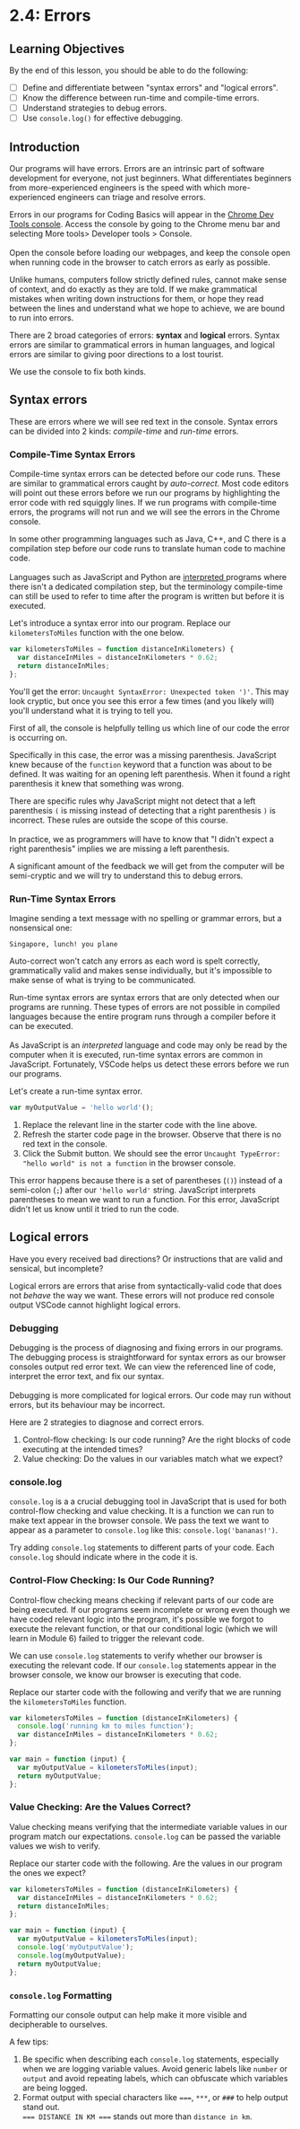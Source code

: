 # 2.4: Errors

## Learning Objectives

By the end of this lesson, you should be able to do the following:

* [ ] Define and differentiate between "syntax errors" and "logical errors".
* [ ] Know the difference between run-time and compile-time errors.
* [ ] Understand strategies to debug errors.
* [ ] Use `console.log()` for effective debugging.

## Introduction

Our programs will have errors. Errors are an intrinsic part of software development for everyone, not just beginners. What differentiates beginners from more-experienced engineers is the speed with which more-experienced engineers can triage and resolve errors.

Errors in our programs for Coding Basics will appear in the [Chrome Dev Tools console](https://developer.chrome.com/docs/devtools/open/). Access the console by going to the Chrome menu bar and selecting More tools> Developer tools > Console. \
\
Open the console before loading our webpages, and keep the console open when running code in the browser to catch errors as early as possible.

Unlike humans, computers follow strictly defined rules, cannot make sense of context, and do exactly as they are told. If we make grammatical mistakes when writing down instructions for them, or hope they read between the lines and understand what we hope to achieve, we are bound to run into errors.

There are 2 broad categories of errors: **syntax** and **logical** errors. Syntax errors are similar to grammatical errors in human languages, and logical errors are similar to giving poor directions to a lost tourist.

We use the console to fix both kinds.

## Syntax errors

These are errors where we will see red text in the console. Syntax errors can be divided into 2 kinds: _compile-time_ and _run-time_ errors.

### Compile-Time Syntax Errors

Compile-time syntax errors can be detected before our code runs. These are similar to grammatical errors caught by _auto-correct_. Most code editors will point out these errors before we run our programs by highlighting the error code with red squiggly lines. If we run programs with compile-time errors, the programs will not run and we will see the errors in the Chrome console.

In some other programming languages such as Java, C++, and C there is a compilation step before our code runs to translate human code to machine code. \
\
Languages such as JavaScript and Python are [interpreted ](additional-resources-2.md#errors)programs where there isn't a dedicated compilation step, but the terminology compile-time can still be used to refer to time after the program is written but before it is executed.

Let's introduce a syntax error into our program. Replace our `kilometersToMiles` function with the one below.

```javascript
var kilometersToMiles = function distanceInKilometers) {
  var distanceInMiles = distanceInKilometers * 0.62;
  return distanceInMiles;
};
```

You'll get the error: `Uncaught SyntaxError: Unexpected token ')'`. This may look cryptic, but once you see this error a few times (and you likely will) you'll understand what it is trying to tell you.

First of all, the console is helpfully telling us which line of our code the error is occurring on.

Specifically in this case, the error was a missing parenthesis. JavaScript knew because of the `function` keyword that a function was about to be defined. It was waiting for an opening left parenthesis. When it found a right parenthesis it knew that something was wrong.

There are specific rules why JavaScript might not detect that a left parenthesis `(` is missing instead of detecting that a right parenthesis `)` is incorrect. These rules are outside the scope of this course. \
\
In practice, we as programmers will have to know that "I didn't expect a right parenthesis" implies we are missing a left parenthesis.

A significant amount of the feedback we will get from the computer will be semi-cryptic and we will try to understand this to debug errors.

### Run-Time Syntax Errors

Imagine sending a text message with no spelling or grammar errors, but a nonsensical one:

```
Singapore, lunch! you plane
```

Auto-correct won't catch any errors as each word is spelt correctly, grammatically valid and makes sense individually, but it's impossible to make sense of what is trying to be communicated.

Run-time syntax errors are syntax errors that are only detected when our programs are running. These types of errors are not possible in compiled languages because the entire program runs through a compiler before it can be executed. \
\
As JavaScript is an _interpreted_ language and code may only be read by the computer when it is executed, run-time syntax errors are common in JavaScript. Fortunately, VSCode helps us detect these errors before we run our programs.

Let's create a run-time syntax error.

```javascript
var myOutputValue = 'hello world'();
```

1. Replace the relevant line in the starter code with the line above.
2. Refresh the starter code page in the browser. Observe that there is no red text in the console.
3. Click the Submit button. We should see the error `Uncaught TypeError: "hello world" is not a function` in the browser console.

This error happens because there is a set of parentheses (`()`) instead of a semi-colon (`;`) after our `'hello world'` string. JavaScript interprets parentheses to mean we want to run a function. For this error, JavaScript didn't let us know until it tried to run the code.

## Logical errors

Have you every received bad directions? Or instructions that are valid and sensical, but incomplete?

Logical errors are errors that arise from syntactically-valid code that does not _behave_ the way we want. These errors will not produce red console output VSCode cannot highlight logical errors.

### Debugging

Debugging is the process of diagnosing and fixing errors in our programs. \
The debugging process is straightforward for syntax errors as our browser consoles output red error text. We can view the referenced line of code, interpret the error text, and fix our syntax. \
\
Debugging is more complicated for logical errors. Our code may run without errors, but its behaviour may be incorrect.

Here are 2 strategies to diagnose and correct errors.

1. Control-flow checking: Is our code running? Are the right blocks of code executing at the intended times?
2. Value checking: Do the values in our variables match what we expect?

### console.log

`console.log` is a a crucial debugging tool in JavaScript that is used for both control-flow checking and value checking. It is a function we can run to make text appear in the browser console. We pass the text we want to appear as a parameter to `console.log` like this: `console.log('bananas!')`.

Try adding `console.log` statements to different parts of your code. Each `console.log` should indicate where in the code it is.&#x20;

### Control-Flow Checking: Is Our Code Running?

Control-flow checking means checking if relevant parts of our code are being executed. If our programs seem incomplete or wrong even though we have coded relevant logic into the program, it's possible we forgot to execute the relevant function, or that our conditional logic (which we will learn in Module 6) failed to trigger the relevant code.

We can use `console.log` statements to verify whether our browser is executing the relevant code. If our `console.log` statements appear in the browser console, we know our browser is executing that code.

Replace our starter code with the following and verify that we are running the `kilometersToMiles` function.

```javascript
var kilometersToMiles = function (distanceInKilometers) {
  console.log('running km to miles function');
  var distanceInMiles = distanceInKilometers * 0.62;
};

var main = function (input) {
  var myOutputValue = kilometersToMiles(input);
  return myOutputValue;
};
```

### Value Checking: Are the Values Correct?

Value checking means verifying that the intermediate variable values in our program match our expectations. `console.log` can be passed the variable values we wish to verify.

Replace our starter code with the following. Are the values in our program the ones we expect?

```javascript
var kilometersToMiles = function (distanceInKilometers) {
  var distanceInMiles = distanceInKilometers * 0.62;
  return distanceInMiles;
};

var main = function (input) {
  var myOutputValue = kilometersToMiles(input);
  console.log('myOutputValue');
  console.log(myOutputValue);
  return myOutputValue;
};
```

### **`console.log` Formatting**

Formatting our console output can help make it more visible and decipherable to ourselves.

A few tips:

1. Be specific when describing each `console.log` statements, especially when we are logging variable values. Avoid generic labels like `number` or `output` and avoid repeating labels, which can obfuscate which variables are being logged.
2. Format output with special characters like `===`, `***`, or `###` to help output stand out. \
   `=== DISTANCE IN KM ===` stands out more than `distance in km`.
